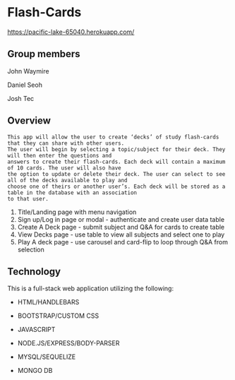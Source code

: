 # Flash-Cards

https://pacific-lake-65040.herokuapp.com/

## Group members

John Waymire

Daniel Seoh

Josh Tec

## Overview

    This app will allow the user to create ‘decks’ of study flash-cards that they can share with other users. 
    The user will begin by selecting a topic/subject for their deck. They will then enter the questions and 
    answers to create their flash-cards. Each deck will contain a maximum of 10 cards. The user will also have 
    the option to update or delete their deck. The user can select to see all of the decks available to play and 
    choose one of theirs or another user’s. Each deck will be stored as a table in the database with an association
    to that user.

1.  Title/Landing page with menu navigation
2.  Sign up/Log in page or modal - authenticate and create user data table
3.  Create A Deck page - submit subject and Q&A for cards to create table
4.  View Decks page - use table to view all subjects and select one to play
5.  Play A deck page - use carousel and card-flip to loop through Q&A from selection

## Technology

This is a full-stack web application utilizing the following:

- HTML/HANDLEBARS

- BOOTSTRAP/CUSTOM CSS

- JAVASCRIPT

- NODE.JS/EXPRESS/BODY-PARSER

- MYSQL/SEQUELIZE

- MONGO DB

